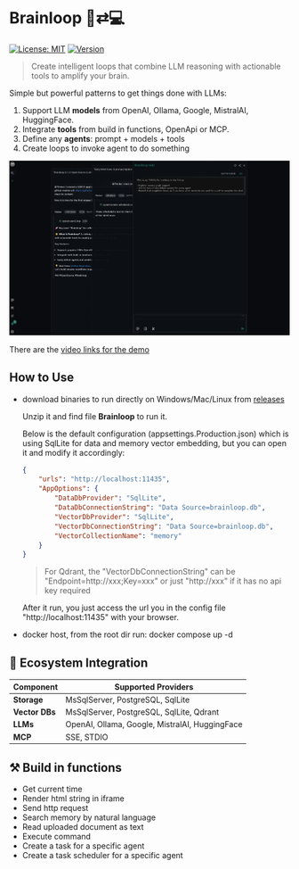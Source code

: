 # Brainloop 🧠⇄💻

[![License: MIT](https://img.shields.io/badge/License-MIT-blue.svg)](https://opensource.org/licenses/MIT)
[![Version](https://img.shields.io/badge/Version-0.1.0-brightgreen)](https://github.com/slaveoftime/brainloop/releases)

> Create intelligent loops that combine LLM reasoning with actionable tools to amplify your brain.

Simple but powerful patterns to get things done with LLMs:

1. Support LLM **models** from OpenAI, Ollama, Google, MistralAI, HuggingFace.
2. Integrate **tools** from build in functions, OpenApi or MCP.
3. Define any **agents**: prompt + models + tools
4. Create loops to invoke agent to do something

![brainloop screenshot](./Docs/brainloop-0.1.0%20screenshot1.png)

There are the [video links for the demo](./Docs/brainloop-0.1.0%20demo.gif)

## How to Use

- download binaries to run directly on Windows/Mac/Linux from [releases](https://github.com/slaveOftime/Brainloop/releases)
    
    Unzip it and find file **Brainloop** to run it.

    Below is the default configuration (appsettings.Production.json) which is using SqlLite for data and memory vector embedding, but you can open it and modify it accordingly:
    ```json
    {
        "urls": "http://localhost:11435",
        "AppOptions": {
            "DataDbProvider": "SqlLite",
            "DataDbConnectionString": "Data Source=brainloop.db",
            "VectorDbProvider": "SqlLite",
            "VectorDbConnectionString": "Data Source=brainloop.db",
            "VectorCollectionName": "memory"
        }
    }
    ```
    
    > For Qdrant, the "VectorDbConnectionString" can be "Endpoint=http://xxx;Key=xxx" or just "http://xxx" if it has no api key required

    After it run, you just access the url you in the config file "http://localhost:11435" with your browser.

- docker host, from the root dir run: docker compose up -d


## 🧩 Ecosystem Integration

| Component | Supported Providers |
|-----------------|--------------------------------------|
| **Storage** | MsSqlServer, PostgreSQL, SqlLite |
| **Vector DBs** | MsSqlServer, PostgreSQL, SqlLite, Qdrant |
| **LLMs** | OpenAI, Ollama, Google, MistralAI, HuggingFace |
| **MCP** | SSE, STDIO |


## ⚒️ Build in functions
- Get current time 
- Render html string in iframe 
- Send http request 
- Search memory by natural language 
- Read uploaded document as text 
- Execute command 
- Create a task for a specific agent 
- Create a task scheduler for a specific agent
